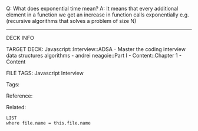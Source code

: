 Q: What does exponential time mean?
A: It means that every additional element in a function we get an increase in function calls exponentially
e.g. (recursive algorithms that solves a problem of size N)
<!--ID: 1689972344469-->



---

DECK INFO

TARGET DECK: Javascript::Interview::ADSA - Master the coding interview data structures algorithms - andrei neagoie::Part I - Content::Chapter 1 - Content

FILE TAGS: Javascript Interview

Tags:

Reference:

Related:

```dataview
LIST
where file.name = this.file.name
```
